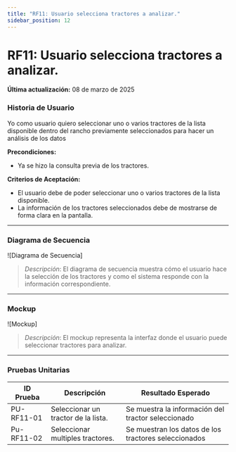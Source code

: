 ```yaml
---
title: "RF11: Usuario selecciona tractores a analizar."  
sidebar_position: 12
---
```


# RF11: Usuario selecciona tractores a analizar.

**Última actualización:** 08 de marzo de 2025

### Historia de Usuario

Yo como usuario quiero seleccionar uno o varios tractores de la lista disponible dentro del rancho previamente seleccionados para hacer un análisis de los datos

  **Precondiciones:**
  - Ya se hizo la consulta previa de los tractores.

  **Criterios de Aceptación:**
  - El usuario debe de poder seleccionar uno o varios tractores de la lista disponible.
  - La información de los tractores seleccionados debe de mostrarse de forma clara en la pantalla.

---

### Diagrama de Secuencia

![Diagrama de Secuencia] 

> *Descripción*: El diagrama de secuencia muestra cómo el usuario hace la selección de los tractores y como el sistema responde con la información correspondiente.

---

### Mockup

![Mockup]

> *Descripción*: El mockup representa la interfaz donde el usuario puede seleccionar tractores para analizar.

---

### Pruebas Unitarias 
| ID Prueba | Descripción | Resultado Esperado |
|-----------|-------------|--------------------|
|PU-RF11-01|Seleccionar un tractor de la lista.|Se muestra la información del tractor seleccionado|
|Pu-RF11-02|Seleccionar multiples tractores.|Se muestran los datos de los tractores seleccionados|
